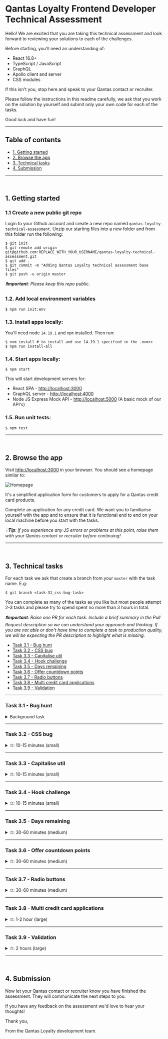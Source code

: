 # Qantas Loyalty Frontend Developer Technical Assessment

Hello! We are excited that you are taking this technical assessment and look forward to reviewing your solutions to each of the challenges.

Before starting, you'll need an understanding of:

- React 16.8+
- TypeScript / JavaScript
- GraphQL
- Apollo client and server
- CSS modules

If this isn't you, stop here and speak to your Qantas contact or recruiter.

Please follow the instructions in this readme carefully, we ask that you work on the solution by yourself and submit only your own code for each of the tasks.

Good luck and have fun!

---

## Table of contents

- [1. Getting started](#1-getting-started)
- [2. Browse the app](#2-browse-the-app)
- [3. Technical tasks](#3-technical-tasks)
- [4. Submission](#4-submission)

---

<br>

## 1. Getting started

### 1.1 Create a new public git repo

Login to your Github account and create a new repo named `qantas-loyalty-technical-assessment`. Unzip our starting files into a new folder and from this folder run the following:

```
$ git init
$ git remote add origin git@github.com:REPLACE_WITH_YOUR_USERNAME/qantas-loyalty-technical-assessment.git
$ git add .
$ git commit -m "Adding Qantas Loyalty technical assessment base files"
$ git push -u origin master
```

_❗️**Important**: Please keep this repo public._

### 1.2. Add local environment variables

```
$ npm run init:env
```

### 1.3. Install apps locally:

You'll need node `14.19.1` and `npm` installed. Then run:

```
$ nvm install # to install and use 14.19.1 specified in the .nvmrc
$ npm run install-all
```

### 1.4. Start apps locally:

```
$ npm start
```

This will start development servers for:

- React SPA - [http://localhost:3000](http://localhost:3000)
- GraphQL server - [http://localhost:4000](http://localhost:4000)
- Node JS Express Mock API - [http://localhost:5000](http://localhost:5000) (A basic mock of our API's)

### 1.5. Run unit tests:

```
$ npm test
```

---

<br>

## 2. Browse the app

Visit [http://localhost:3000](http://localhost:3000) in your browser. You should see a homepage similar to:

![Homepage](./assets/homepage.png)

It's a simplified application form for customers to apply for a Qantas credit card products.

Complete an application for any credit card. We want you to familiarise yourself with the app and to ensure that it is functional end to end on your local machine before you start with the tasks.

_💡**Tip**: If you experience any JS errors or problems at this point, raise them with your Qantas contact or recruiter before continuing!_

---

<br>

## 3. Technical tasks

For each task we ask that create a branch from your `master` with the task name. E.g:

```
$ git branch <task-31_css-bug-task>
```

You can complete as many of the tasks as you like but most people attempt 2-3 tasks and please try to spend spent no more than 3 hours in total.

_❗️**Important**: Raise one PR for each task. Include a brief summary in the Pull Request description so we can understand your approach and thinking. If you are not able or don't have time to complete a task to production quality, we will be expecting the PR description to highlight what is missing._

- [Task 3.1 - Bug hunt](#task-31---bug-hunt)
- [Task 3.2 - CSS bug](#task-32---css-bug)
- [Task 3.3 - Capitalise util](#task-33---capitalise-util)
- [Task 3.4 - Hook challenge](#task-34---hook-challenge)
- [Task 3.5 - Days remaining](#task-35---days-remaining)
- [Task 3.6 - Offer countdown points](#task-36---offer-countdown-points)
- [Task 3.7 - Radio buttons](#task-37---radio-buttons)
- [Task 3.8 - Multi credit card applications](#task-310---multi-credit-card-applications)
- [Task 3.9 - Validation](#task-312---validation)

---

### Task 3.1 - Bug hunt
<details>
  <summary>Background task</summary>
  <br>

  **Acceptance Criteria**

  - Fix any bugs anywhere in the code. The bugs can be in GraphQl, React, Typescript or CSS.
  - Apply the fix in whatever task branch you're working on at the time.
  - Where possible, add unit tests to prove the bugs are fixed.
  - No need to raise a dedicated PR for the bugs.
  - No need to fix the same bug more than once across multiple tasks' PRs.

  _💡**Tip**: Check the bugs you find aren't already tasks in this assessment_ <br>
</details>

---

### Task 3.2 - CSS bug
<details>
  <summary>⏱: 10-15 minutes (small)</summary>
  <br>

  As a customer, I want the "Apply now" button, credit card features and description to be horizontally aligned so it's easy to visually compare credit cards on the homepage.

  **Acceptance Criteria**

  On the homepage credit card selector:

  - Each of the credit card features should be horizontally aligned.
  - Each of the apply now buttons should be at aligned to the bottom of the card.
  - The height of the credit card title, description and features should be variable to accommodate any amount of copy.

  **Design**
  ![Homepage](./assets/3.2.task.png)
</details>

---

### Task 3.3 - Capitalise util
<details>
  <summary>⏱: 10-15 minutes (small)</summary>
  <br>

  As a customer, I want to see the titles of the visible products with capitalised words.

  **Acceptance Criteria**

  - Write a JS function that capitalises the first letter of all words in a string (we know this can be done with CSS but we prefer JS for this exercise).
  - Use this function on the product title.
  - E.g. the data coming through for the first title is "Low annual fee", but it will display "Low Annual Fee"
  - Extra points for tests!

  **UI Design**

  ![Capitalise](./assets/3.3.task.png)
</details>

---

### Task 3.4 - Hook challenge
<details>
  <summary>⏱: 10-15 minutes (small)</summary>
  <br>

  As a developer, I want to make use of a hook to make the dev experience better in some way

  **Acceptance Criteria**

  - Refactor any part of the frontend to make use of a custom react hook.
</details>

---

### Task 3.5 - Days remaining
<details>
  <summary>⏱: 30-60 minutes (medium)</summary>
  <br>

  As a customer, I want to see the number of days remaining for a credit card offer so I know if an offer is about to expire.

  **Acceptance Criteria**

  Look in [creditCards.ts](./mock-api/src/data/creditCards/creditCards.ts), this is a mock response from the creditCards API. Each credit card has a `expiryDate` UTC dateTime.

  - Add a countdown of days remaining from the users current dateTime until `expiryDate`.
  - If days remaining is greater than 60 don't show a countdown.

  Copy should read:

  - "X days left" when more than one day
  - "X day left" when one day remains
  - "X hours left" when less than one day
  - "Expired" if the `expiryDate` when less than zero days

  Add unit tests to cover all acceptance criteria.

  **Design**
  ![Homepage](./assets/3.5.task.png)

  _💡**Tip**: You can edit the `expiryDate` for each credit card in the mock data if the date is in the past. Think carefully about where in the project is the best place to implement this logic._
</details>

---

### Task 3.6 - Offer countdown points
<details>
  <summary>⏱: 30-60 minutes (medium)</summary>
  <br>

  As a customer, I want to see the points of a countdown offer, counting down to the expiry date.

  **Acceptance Criteria**

  - Uncomment the already styled countDownOffer div in the Card.tsx component
  - For an offer with `countDownOfferPoints` and `countDownOfferExpiryDate` defined, it should count down (one point every second).
    - 43,200...43,199...43,198
  - Here's a few scenarios for the offer with `countDownOfferPoints` as 43,200. If user loads the page at...
    - 50,000 seconds before `countDownOfferExpiryDate`, do not show the countdown offer text.
    - 43,200 seconds before `countDownOfferExpiryDate`, show the countdown ticking down from 43,200...43,199...
    - 1,000 seconds before `countDownOfferExpiryDate`, show the countdown ticking down from 1,000..999...
    - 10 seconds after `countDownOfferExpiryDate`, do not show the countdown offer text.
  - Refreshing the page, will not reset the countdown, it will always be based on `countDownOfferExpiryDate`.

  **UI Design**

  ![Countdown](./assets/3.6.task.png)
</details>

---

### Task 3.7 - Radio buttons
<details>
  <summary>⏱: 30-60 minutes (medium)</summary>
  <br>

  As a customer, I want to specify my gender using radio buttons

  **Acceptance Criteria**

  - Make a new component called RadioButtons to be used for specifying gender on the 'About You' page of the application.
  - Style the radio buttons your self without importing a library.
  - Try to get them as close to the design as possible.

  **UI Design**

  ![Animation](./assets/3.7.task.png)
</details>

---

### Task 3.8 - Multi credit card applications
<details>
  <summary>⏱: 1-2 hour (large)</summary>
  <br>

  As a customer, I want to start and resume applications for multiple credit cards at the same time.

  **Example Scenario**

  Customer John starts a credit card application for Everyday, he gets half way through the application journey and realises that the card credit limit doesn't meet his requirements so he switches to the Platinum card. At that point he should be taken to the first step in the application journey with no fields repopulated from the previous application.

  **Background**

  Each credit card application has a unique url E.g. `/{creditCardCode}/personal-details` using `creditCardCode` as a parameter.

  When a customer starts an application we persisted their data to apollo client cache but it is not unique for each credit card code, it is incorrectly shared.

  **Acceptance Criteria**

  - Each credit card application should be unique.
  - Do not persist data across different credit card applications.
  - Generate a new `applicationId` for each credit card application.
</details>

---

### Task 3.9 - Validation
<details>
  <summary>⏱: 2 hours (large)</summary>
  <br>

  As a product owner, I want validation on all forms so that customer data is in a format we expect.

  **Acceptance Criteria**

  - Add form validation to the GraphQL server for one of the step mutations.
  - Validation errors should be shown inline, in the UI on form submit.
  - Use the following [personal details JSON schema](./assets/3.12.task-personal-details.json).
  - Use the following [financial details JSON schema](./assets/3.12.task-financial-details.json).

  **UI Design**

  ![Validation](./assets/3.12.task.png)
</details>

---

<br>

## 4. Submission

Now let your Qantas contact or recruiter know you have finished the assessment. They will communicate the next steps to you.

If you have any feedback on the assessment we'd love to hear your thoughts!

Thank you,

From the Qantas Loyalty development team.

